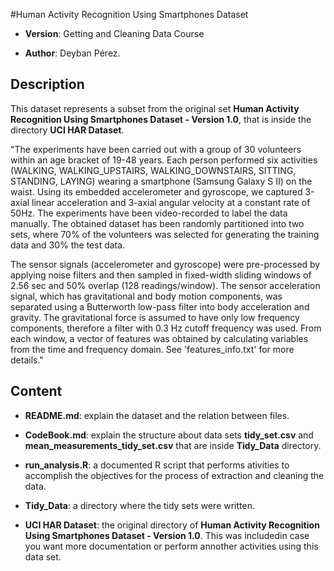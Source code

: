 #Human Activity Recognition Using Smartphones Dataset

+ **Version**: Getting and Cleaning Data Course

+ **Author**: Deyban Pérez.

## Description

This dataset represents a subset from the original set **Human Activity Recognition Using Smartphones Dataset - Version 1.0**, that is inside the directory **UCI HAR Dataset**. 

"The experiments have been carried out with a group of 30 volunteers within an age bracket of 19-48 years. Each person performed six activities (WALKING, WALKING_UPSTAIRS, WALKING_DOWNSTAIRS, SITTING, STANDING, LAYING) wearing a smartphone (Samsung Galaxy S II) on the waist. Using its embedded accelerometer and gyroscope, we captured 3-axial linear acceleration and 3-axial angular velocity at a constant rate of 50Hz. The experiments have been video-recorded to label the data manually. The obtained dataset has been randomly partitioned into two sets, where 70% of the volunteers was selected for generating the training data and 30% the test data. 

The sensor signals (accelerometer and gyroscope) were pre-processed by applying noise filters and then sampled in fixed-width sliding windows of 2.56 sec and 50% overlap (128 readings/window). The sensor acceleration signal, which has gravitational and body motion components, was separated using a Butterworth low-pass filter into body acceleration and gravity. The gravitational force is assumed to have only low frequency components, therefore a filter with 0.3 Hz cutoff frequency was used. From each window, a vector of features was obtained by calculating variables from the time and frequency domain. See 'features_info.txt' for more details."

## Content

+ **README.md**: explain the dataset and the relation between files.

+ **CodeBook.md**: explain the structure about data sets **tidy_set.csv** and **mean_measurements_tidy_set.csv** that are inside **Tidy_Data** directory.

+ **run_analysis.R**: a documented R script that performs ativities to accomplish the objectives for the process of extraction and cleaning the data.

+ **Tidy_Data**: a directory where the tidy sets were written.

+ **UCI HAR Dataset**: the original directory of **Human Activity Recognition Using Smartphones Dataset - Version 1.0**. This was includedin case you want more documentation or perform annother activities using this data set.
